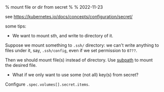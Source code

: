 % mount file or dir from secret
%
% 2022-11-23

see <https://kubernetes.io/docs/concepts/configuration/secret/>

some tips:

- We want to mount sth, and write to directory of it.

Suppose we mount something to `.ssh/` directory: we can't write anything to
files under it, say, `.ssh/config`, even if we set permission to `07??`.

Then we should mount file(s) instead of directory. Use
[subpath](https://kubernetes.io/docs/concepts/storage/volumes/#using-subpath)
to mount the desired file.

- What if we only want to use some (not all) key(s) from secret?

Configure `.spec.volumes[].secret.items`.

